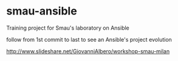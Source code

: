 # smau-ansible
Training project for Smau's laboratory on Ansible

follow from 1st commit to last to see an Ansible's project evolution

http://www.slideshare.net/GiovanniAlbero/workshop-smau-milan
